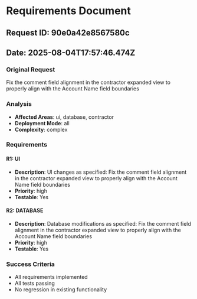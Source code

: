 # Requirements Document
## Request ID: 90e0a42e8567580c
## Date: 2025-08-04T17:57:46.474Z

### Original Request
Fix the comment field alignment in the contractor expanded view to properly align with the Account Name field boundaries

### Analysis
- **Affected Areas**: ui, database, contractor
- **Deployment Mode**: all
- **Complexity**: complex

### Requirements

#### R1: UI
- **Description**: UI changes as specified: Fix the comment field alignment in the contractor expanded view to properly align with the Account Name field boundaries
- **Priority**: high
- **Testable**: Yes


#### R2: DATABASE
- **Description**: Database modifications as specified: Fix the comment field alignment in the contractor expanded view to properly align with the Account Name field boundaries
- **Priority**: high
- **Testable**: Yes


### Success Criteria
- All requirements implemented
- All tests passing
- No regression in existing functionality
